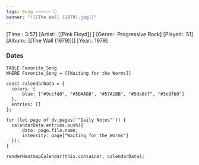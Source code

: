 ```yaml
---
tags: Song ⭐⭐⭐⭐⭐ 💛
banner: "![[The Wall (1979).jpg]]"
---
```

[Time:: 3:57]
[Artist:: [[Pink Floyd]] ]
[Genre:: Progressive Rock]
[Played:: 51]
[Album:: [[The Wall (1979)]]]
[Year:: 1979]
### Dates
````dataview
TABLE Favorite_Song
WHERE Favorite_Song = [[Waiting for the Worms]]
````

  ```dataviewjs
const calendarData = { 
	colors: { 
		blue: ["#9ccfd8", "#5BAAB8", "#57A1BB", "#5da8c7", "#3e8fb0"] 
	}, 
	entries: [] 
}; 

for (let page of dv.pages('"Daily Notes"')) { 
	calendarData.entries.push({ 
		date: page.file.name, 
		intensity: page["Waiting_for_the_Worms"]
	}); 
} 

renderHeatmapCalendar(this.container, calendarData);
```
